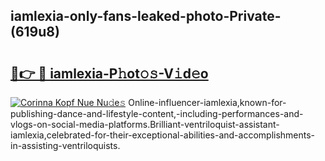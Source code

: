 ## iamlexia-only-fans​-leaked-photo​-Private-(619u8)


# <h2><a href="https://mediaupload.pro?title=iamlexia&ref=git">🔗👉 🔴 iamlexia-P𝚑ot𝚘𝚜-V𝚒d𝚎o</a></h2>

[![Corinna Kopf Nue Nu𝚍e𝚜](https://i.imgur.com/0qMVB7G.gif)](https://mediaupload.pro?title=iamlexia&ref=git)
Online-influencer-iamlexia,known-for-publishing-dance-and-lifestyle-content,-including-performances-and-vlogs-on-social-media-platforms.Brilliant-ventriloquist-assistant-iamlexia,celebrated-for-their-exceptional-abilities-and-accomplishments-in-assisting-ventriloquists.  